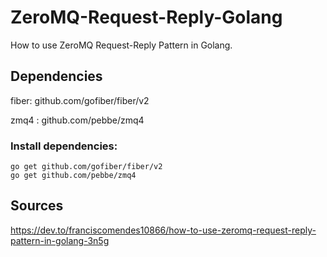 # ZeroMQ-Request-Reply-Golang
How to use ZeroMQ Request-Reply Pattern in Golang.

## Dependencies
fiber: github.com/gofiber/fiber/v2

zmq4 : github.com/pebbe/zmq4

### Install dependencies:
```
go get github.com/gofiber/fiber/v2
go get github.com/pebbe/zmq4
```

## Sources
https://dev.to/franciscomendes10866/how-to-use-zeromq-request-reply-pattern-in-golang-3n5g

